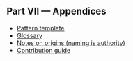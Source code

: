 ## Part VII — Appendices

- [Pattern template](./pattern-template.md)
- [Glossary](./glossary.md)
- [Notes on origins (naming is authority)](./notes-on-origins.md)
- [Contribution guide](./contribution-guide.md)


